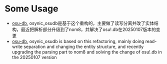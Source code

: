 # Some Usage

- [osu-db](https://crates.io/crates/osu-db), osynic_osudb是基于这个重构的，主要做了读写分离并改了实体结构，最近把解析部分升级到了nom8，并解决了osu!.db在20250107版本的变更
- [osu-db](https://crates.io/crates/osu-db), osynic_osudb is based on this refactoring, mainly doing read-write separation and changing the entity structure, and recently upgrading the parsing part to nom8 and solving the change of osu!.db in the 20250107 version
